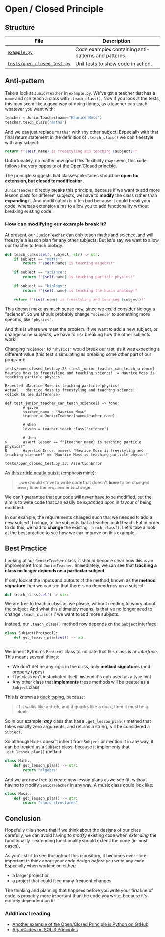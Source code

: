 # Open / Closed Principle

## Structure

| File      | Description |
| ----------- | ----------- |
| [`example.py`](example.py)      | Code examples containing anti-patterns and patterns.       |
| [`tests/open_closed_test.py`](tests/open_closed_test.py)   | Unit tests to show code in action.        |

## Anti-pattern

Take a look at `JuniorTeacher` in `example.py`. We've got a teacher that has a `name`
and can teach a class with `.teach_class()`. Now if you look at the tests, this may
seem like a good way of doing things, as a teacher can teach whatever you want with:

```python
teacher = JuniorTeacher(name="Maurice Moss")
teacher.teach_class("maths")
```

And we can just replace `"maths"` with any other subject! Especially with
that final return statement in the definition of `.teach_class()` we can freestyle with
any subject:

```python
return f"{self.name} is freestyling and teaching {subject}!"
```

Unfortunately, no matter how good this flexibility may seem, this code follows the very
opposite of the Open/Closed principle.

The principle suggests that classes/interfaces should be **open for extension, but 
closed to modification.**

`JuniorTeacher` directly breaks this principle, because if we want to add more lesson
plans for different subjects, we have to **modify** the class rather than **expanding**
it. And modification is often bad because it could break your code, whereas extension
aims to allow you to add functionality without breaking existing code.

### How can modifying our example break it?

At present, our `JuniorTeacher` can only teach maths and science, and will freestyle a
lesson plan for any other subjects. But let's say we want to allow our teacher to
teach biology:

```python
def teach_class(self, subject: str) -> str:
    if subject == "maths":
        return f"{self.name} is teaching algebra!"

    if subject == "science":
        return f"{self.name} is teaching particle physics!"

    if subject == "biology":
        return f"{self.name} is teaching the human anatomy!"

    return f"{self.name} is freestyling and teaching {subject}!"
```

This doesn't make as much sense now, since we could consider biology a "science". So we
should probably change `"science"` to something more specific, like `"physics"`.

And this is where we meet the problem. If we want to add a new subject, or change some
subjects, we have to risk breaking how the other subjects work!

Changing `"science"` to `"physics"` would break our test, as it was expecting a
different value (this test is simulating us breaking some other part of our program):

```shell
tests/open_closed_test.py:23 (test_junior_teacher_can_teach_science)
Maurice Moss is freestyling and teaching science! != Maurice Moss is teaching particle physics!

Expected :Maurice Moss is teaching particle physics!
Actual   :Maurice Moss is freestyling and teaching science!
<Click to see difference>

def test_junior_teacher_can_teach_science() -> None:
        # given
        teacher_name = "Maurice Moss"
        teacher = JuniorTeacher(name=teacher_name)
    
        # when
        lesson = teacher.teach_class("science")
    
        # then
>       assert lesson == f"{teacher_name} is teaching particle physics!"
E       AssertionError: assert 'Maurice Moss is freestyling and teaching science!' == 'Maurice Moss is teaching particle physics!'

tests/open_closed_test.py:33: AssertionError
```

As [this article neatly puts it](http://joelabrahamsson.com/a-simple-example-of-the-openclosed-principle/#:~:text=we%20should%20strive%20to%20write%20code%20that%20doesn%E2%80%99t%20have%20to%20be%20changed%20every%20time%20the%20requirements%20change)
(emphasis mine):

> ...we should strive to write code that doesn't ***have*** to be changed every time the 
> requirements change.

We can't guarantee that our code will _never_ have to be modified, but the aim is to
write code that can easily be _expanded upon_ in favour of being modified.

In our example, the requirements changed such that we needed to add a new subject,
biology, to the subjects that a teacher could teach. But in order to do this, we had
to **change** the existing `.teach_class()`. Let's take a look at the best practice
to see how we can improve on this example.

## Best Practice

Looking at our `SeniorTeacher` class, it should become clear how this is
an improvement from `JuniorTeacher`. Immediately, we can see that **teaching a class no
longer depends on a particular subject**.

If only look at the inputs and outputs of the method, known as the **method signature**
then we can see that there is no dependency on a subject:

```python
def teach_class(self) -> str:
```

We are free to teach a class as we please, without needing to worry about the subject.
And what this ultimately means, is that we no longer need to change `.teach_class()` if
we want to add more subjects.

Instead, our `.teach_class()` method now depends on the `Subject` interface:

```python
class Subject(Protocol):
    def get_lesson_plan(self) -> str:
        ...
```

We inherit Python's `Protocol` class to indicate that this class is an _interface_.
This means several things:
 - We don't define any logic in the class, only **method signatures** (and property
types)
 - The class isn't instantiated itself, instead it's only used as a type hint
 - Any other class that **implements** these methods will be treated as a `Subject`
class

This is known as [duck typing](https://en.wikipedia.org/wiki/Duck_typing), because:

> If it walks like a duck, and it quacks like a duck, then it must be a duck.

So in our example, ***any*** class that has a `.get_lesson_plan()` method that takes
exactly zero arguments, and returns a string, will be considered a `Subject`.

So although `Maths` doesn't inherit from `Subject` or mention it in any way, it can be
treated as a `Subject` class, because it implements that `.get_lesson_plan()` method:

```python
class Maths:
    def get_lesson_plan() -> str:
        return "algebra"
```

And we are now free to create new lesson plans as we see fit, without having to modify
`SeniorTeacher` in any way. A music class could look like:

```python
class Music:
    def get_lesson_plan() -> str:
        return "chord structures"
```

## Conclusion

Hopefully this shows that if we think about the designs of our class carefully, we can
avoid having to _modify_ existing code when _extending_ the functionality - extending
functionality should extend the code (in most cases).

As you'll start to see throughout this repository, it becomes ever more important to
think about your code design _before_ you write any code. Especially when working on
either:

 - a larger project or
 - a project that could face many frequent changes

The thinking and planning that happens before you write your first line of code is
probably more important than the code you write, because it's entirely dependent on it!

### Additional reading

 - [Another example of the Open/Closed Principle in Python on GitHub](https://github.com/heykarimoff/solid.python/blob/master/2.ocp.py)
 - [ArjanCodes on SOLID Principles](https://www.youtube.com/watch?v=pTB30aXS77U)
 